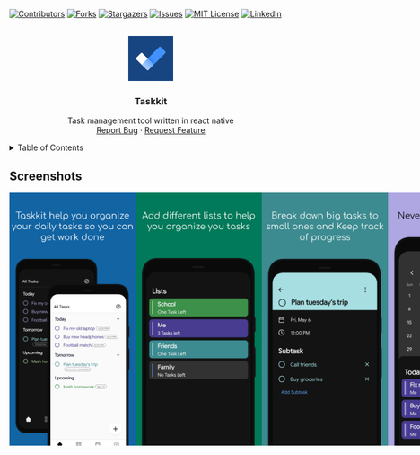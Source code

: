 <div id="top"></div>

<!--
*** Thanks for checking out the Best-README-Template. If you have a suggestion
*** that would make this better, please fork the repo and create a pull request
*** or simply open an issue with the tag "enhancement".
*** Don't forget to give the project a star!
*** Thanks again! Now go create something AMAZING! :D
-->

<!-- PROJECT SHIELDS -->
<!--
*** I'm using markdown "reference style" links for readability.
*** Reference links are enclosed in brackets [ ] instead of parentheses ( ).
*** See the bottom of this document for the declaration of the reference variables
*** for contributors-url, forks-url, etc. This is an optional, concise syntax you may use.
*** https://www.markdownguide.org/basic-syntax/#reference-style-links
-->

[![Contributors][contributors-shield]][contributors-url]
[![Forks][forks-shield]][forks-url]
[![Stargazers][stars-shield]][stars-url]
[![Issues][issues-shield]][issues-url]
[![MIT License][license-shield]][license-url]
[![LinkedIn][linkedin-shield]][linkedin-url]

<!-- PROJECT LOGO -->
<br />
<div align="center">
  <a href="https://github.com/iskaa02/taskkit">
    <img src="./src/assets/icon.png" alt="Logo" width="80" height="80">
  </a>

<h3 align="center">Taskkit</h3>

  <p align="center">
    Task management tool written in react native
    <br />
    <a href="https://github.com/iskaa02/taskkit/issues">Report Bug</a>
    ·
    <a href="https://github.com/iskaa02/taskkit/issues">Request Feature</a>
  </p>
</div>

<!-- TABLE OF CONTENTS -->
<details>
  <summary>Table of Contents</summary>
  <ol>
    <li><a href="#screenshots">Screenshots</a></li>
    <li><a href="#built-with">Built With</a></li>
    <li><a href="#installation">Installation</a></li>
    <li><a href="#roadmap">Roadmap</a></li>
    <li><a href="#contributing">Contributing</a></li>
    <li><a href="#license">License</a></li>
    <li><a href="#contact">Contact</a></li>
  </ol>
</details>

<!-- ABOUT THE PROJECT -->

## Screenshots

<div style="display:flex;justify-content:space-between">
<img  src="./screenshots/Screenshot1.png"height="450px"  />
<img src="./screenshots/Screenshot2.png"height="450px"  />
<img src="./screenshots/Screenshot3.png" height="450px" />
<img src="./screenshots/Screenshot4.png" height="450px />
</div>
                                            
<p align="right">(<a href="#top">back to top</a>)</p>

### Built With

- [React.js](https://reactjs.org/)
- [React native](https://reactnative.dev/)
- [Expo](https://expo.dev/)
- [WatermelonDB](https://github.com/Nozbe/WatermelonDB)

<p align="right">(<a href="#top">back to top</a>)</p>

<!-- GETTING STARTED -->

### Installation
                                
For Android you can download prebuilt binary APK file from [releases page](https://github.com/iskaa02/Taskkit/releases/tag/v1.0.0).
                                
For iOS you have to build the project on your own.
                                
### Building
                                
#### Using Expo Eas build
                                
1. Make an [expo account](https://expo.dev/)
2. Clone the repo
   ```sh
   git clone https://github.com/iskaa02/taskkit.git
   ```
3. Install packages

   ```sh
   yarn
   ```

4. Build project with expo EAS

   for development change the --profile argument to development

   to build for ios change the -p argument to ios

   ```sh
   eas build -p android --profile production
   ```
#### Building using Android studio Or Xcode

1. Install expo cli

2. Run 
    `expo prebuild`

3. expo should generate android/ and ios/ folders

   <p align="right">(<a href="#top">back to top</a>)</p>

<!-- ROADMAP -->

## Roadmap

- Building a Sever
  - Sync between devices
  - Share lists between users

See the [open issues](https://github.com/iskaa02/taskkit/issues) for a full list of proposed features (and known issues).

<p align="right">(<a href="#top">back to top</a>)</p>

<!-- CONTRIBUTING -->

## Contributing

Contributions are what make the open source community such an amazing place to learn, inspire, and create. Any contributions you make are **greatly appreciated**.

If you have a suggestion that would make this better, please fork the repo and create a pull request. You can also simply open an issue with the tag "enhancement".
Don't forget to give the project a star! Thanks again!

1. Fork the Project
2. Build Development client with EAS `sh eas build -p [platform] --profile development`
3. Create your Feature Branch (`git checkout -b feature/AmazingFeature`)
4. Commit your Changes (`git commit -m 'Add some AmazingFeature'`)
5. Push to the Branch (`git push origin feature/AmazingFeature`)
6. Open a Pull Request

<br/>

### Translations

To translate the app to your own language

1. follow the [Contribution](#contributing) steps
2. add [your language code].json file into [src/i18n folder](https://github.com/iskaa02/Taskkit/tree/main/src/i18n)
3. translate all keys check the [en.json](https://github.com/iskaa02/Taskkit/blob/main/src/i18n/en.json) file for reference
4. add you language config [in this file](https://github.com/iskaa02/Taskkit/blob/main/src/i18n/langs.ts#L8)

<p align="right">(<a href="#top">back to top</a>)</p>

<!-- LICENSE -->

## License

Distributed under the MIT License. See `LICENSE` for more information.

<p align="right">(<a href="#top">back to top</a>)</p>

<!-- CONTACT -->

## Contact

Ismael Karim - ismael.karim000@gmail.com

Project Link: [https://github.com/iskaa02/taskkit](https://github.com/iskaa02/taskkit)

<p align="right">(<a href="#top">back to top</a>)</p>

<!-- MARKDOWN LINKS & IMAGES -->
<!-- https://www.markdownguide.org/basic-syntax/#reference-style-links -->

[contributors-shield]: https://img.shields.io/github/contributors/iskaa02/taskkit.svg?style=for-the-badge
[contributors-url]: https://github.com/iskaa02/taskkit/graphs/contributors
[forks-shield]: https://img.shields.io/github/forks/iskaa02/taskkit.svg?style=for-the-badge
[forks-url]: https://github.com/iskaa02/taskkit/network/members
[stars-shield]: https://img.shields.io/github/stars/iskaa02/taskkit.svg?style=for-the-badge
[stars-url]: https://github.com/iskaa02/taskkit/stargazers
[issues-shield]: https://img.shields.io/github/issues/iskaa02/taskkit.svg?style=for-the-badge
[issues-url]: https://github.com/iskaa02/taskkit/issues
[license-shield]: https://img.shields.io/github/license/iskaa02/taskkit.svg?style=for-the-badge
[license-url]: https://github.com/iskaa02/taskkit/blob/master/LICENSE
[linkedin-shield]: https://img.shields.io/badge/-LinkedIn-black.svg?style=for-the-badge&logo=linkedin&colorB=555
[linkedin-url]: https://linkedin.com/in/ismael-karim-226887214/
